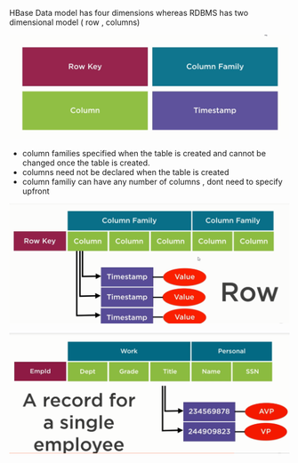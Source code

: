 HBase Data model has four dimensions whereas RDBMS has two dimensional model \( row , columns\)

![](/assets/fourdimesnsions.png)

* column families specified when the table is created and cannot be changed once the table is created.
* columns need not be declared when the table is created 
* column familiy can have any number of columns , dont need to specify upfront

![](/assets/datamodel.png)



![](/assets/empDataModel.png)

